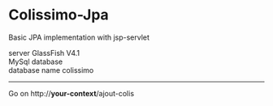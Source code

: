 # Colissimo-Jpa
Basic JPA implementation with jsp-servlet

server GlassFish V4.1 <br>
MySql database <br> 
database name colissimo<br><hr>
Go on http://<b>your-context</b>/ajout-colis<br>
